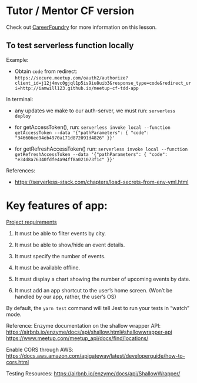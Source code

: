 # Tutor / Mentor CF version

Check out [CareerFoundry](https://careerfoundry.com/) for more information on
this lesson.

## To test serverless function locally

Example:

- Obtain `code` from redirect:
  `https://secure.meetup.com/oauth2/authorize?client_id=j12j4mvc0gjql1p5is9iu8uib3&response_type=code&redirect_uri=http://iamwill123.github.io/meetup-cf-tdd-app`

In terminal:

- any updates we make to our auth-server, we must run: `serverless deploy`
- for getAccessToken(), run:
  `serverless invoke local --function getAccessToken --data '{"pathParameters": { "code": "346606ee94eb4970a171d872091d4826" }}'`

- for getRefreshAccessToken() run:
  `serverless invoke local --function getRefreshAccessToken --data '{"pathParameters": { "code": "e34d8a76340fdfe4a94ff8a021073f1c" }}'`

References:

- https://serverless-stack.com/chapters/load-secrets-from-env-yml.html

# Key features of app:

[Project requirements](https://images.careerfoundry.com/public/courses/fullstack-immersion/A4/Full-Stack%20Immersion%20Achievement%204%20Project%20Brief%20-%20Meetup%20App.pdf)

1. It must be able to filter events by city.
2. It must be able to show/hide an event details.
3. It must specify the number of events.

4. It must be available offline.
5. It must display a chart showing the number of upcoming events by date.

6. It must add an app shortcut to the user’s home screen. (Won’t be handled by
   our app, rather, the user’s OS)

By default, the `yarn test` command will tell Jest to run your tests in “watch”
mode.

Reference: Enzyme documentation on the shallow wrapper API:
https://airbnb.io/enzyme/docs/api/shallow.html#shallowwrapper-api
https://www.meetup.com/meetup_api/docs/find/locations/

Enable CORS through AWS:
https://docs.aws.amazon.com/apigateway/latest/developerguide/how-to-cors.html

Testing Resources: https://airbnb.io/enzyme/docs/api/ShallowWrapper/
